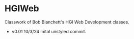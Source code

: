 # HGIWeb
 Classwork of Bob Blanchett's HGI Web Development classes.

 - v0.01 10/3/24 inital unstyled commit.

